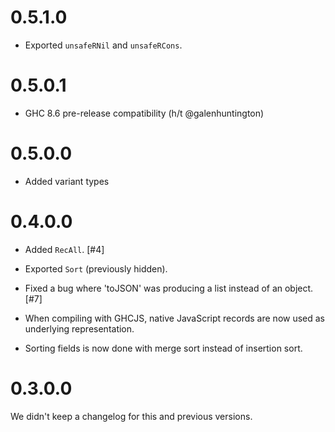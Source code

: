 # 0.5.1.0

* Exported `unsafeRNil` and `unsafeRCons`.

# 0.5.0.1

* GHC 8.6 pre-release compatibility (h/t @galenhuntington)

# 0.5.0.0

* Added variant types

# 0.4.0.0

* Added `RecAll`. [#4]

* Exported `Sort` (previously hidden).

* Fixed a bug where 'toJSON' was producing a list instead of an object. [#7]

* When compiling with GHCJS, native JavaScript records are now used as
  underlying representation.

* Sorting fields is now done with merge sort instead of insertion sort.

# 0.3.0.0

We didn't keep a changelog for this and previous versions.
